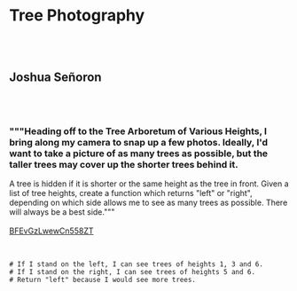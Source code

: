# Tree Photography
<br><br>
## Joshua Señoron
<br><br>
### """Heading off to the Tree Arboretum of Various Heights, I bring along my camera to snap up a few photos. Ideally, I'd want to take a picture of as many trees as possible, but the taller trees may cover up the shorter trees behind it.
A tree is hidden if it is shorter or the same height as the tree in front.
Given a list of tree heights, create a function which returns "left" or "right", depending on which side allows me to see as many trees as possible.
There will always be a best side."""
<br><br>
[BFEvGzLwewCn558ZT](https://edabit.com/challenge/BFEvGzLwewCn558ZT)
<br><br>
```tree_photography([1, 3, 1, 6, 5]) ➞ "left"

# If I stand on the left, I can see trees of heights 1, 3 and 6.
# If I stand on the right, I can see trees of heights 5 and 6.
# Return "left" because I would see more trees.
```

<br><br>
